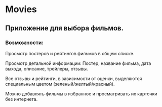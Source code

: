 # Movies
## Приложение для выбора фильмов. 
### Возможности:
Просмотр постеров и рейтингов фильмов в общем списке.

Просмотр детальной информации: Постер, название фильма, дата выхода, описание, трейлеры, отзывы.

Все отзывы и рейтинги, в зависимости от оценки, выделяются специальным цветом (зеленый/желтый/красный).

Можно добавлять фильмы в избранное и просматривать их карточки без интернета.
